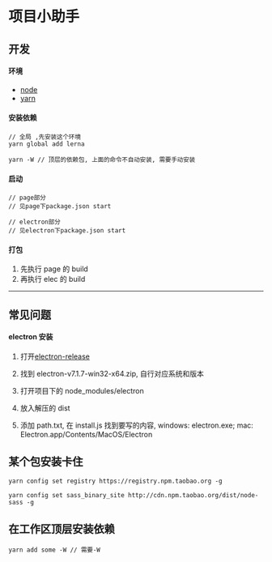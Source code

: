 # 项目小助手

## 开发

#### 环境

-   [node](http://nodejs.cn/download/)
-   [yarn](https://www.yarnpkg.com/lang/en/)

#### 安装依赖

```
// 全局 ,先安装这个环境
yarn global add lerna
```

```
yarn -W // 顶层的依赖包, 上面的命令不自动安装, 需要手动安装
```

#### 启动

```
// page部分
// 见page下package.json start
```

```
// electron部分
// 见electron下package.json start
```

#### 打包

1. 先执行 page 的 build
2. 再执行 elec 的 build

---

## 常见问题

#### electron 安装

1. 打开[electron-release](https://github.com/electron/electron/releases?after=v9.0.0-nightly.20191222)

1. 找到 electron-v7.1.7-win32-x64.zip, 自行对应系统和版本

1. 打开项目下的 node_modules/electron

1. 放入解压的 dist

1. 添加 path.txt, 在 install.js 找到要写的内容, windows: electron.exe; mac: Electron.app/Contents/MacOS/Electron

## 某个包安装卡住

```
yarn config set registry https://registry.npm.taobao.org -g

yarn config set sass_binary_site http://cdn.npm.taobao.org/dist/node-sass -g
```

## 在工作区顶层安装依赖

```
yarn add some -W // 需要-W
```

